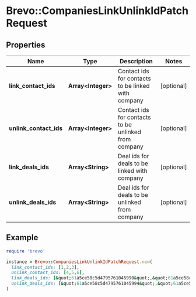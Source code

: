 # Brevo::CompaniesLinkUnlinkIdPatchRequest

## Properties

| Name | Type | Description | Notes |
| ---- | ---- | ----------- | ----- |
| **link_contact_ids** | **Array&lt;Integer&gt;** | Contact ids for contacts to be linked with company | [optional] |
| **unlink_contact_ids** | **Array&lt;Integer&gt;** | Contact ids for contacts to be unlinked from company | [optional] |
| **link_deals_ids** | **Array&lt;String&gt;** | Deal ids for deals to be linked with company | [optional] |
| **unlink_deals_ids** | **Array&lt;String&gt;** | Deal ids for deals to be unlinked from company | [optional] |

## Example

```ruby
require 'brevo'

instance = Brevo::CompaniesLinkUnlinkIdPatchRequest.new(
  link_contact_ids: [1,2,3],
  unlink_contact_ids: [4,5,6],
  link_deals_ids: [&quot;61a5ce58c5d4795761045990&quot;,&quot;61a5ce58c5d4795761045991&quot;,&quot;61a5ce58c5d4795761045992&quot;],
  unlink_deals_ids: [&quot;61a5ce58c5d4795761045994&quot;,&quot;61a5ce58c5d479576104595&quot;,&quot;61a5ce58c5d4795761045996&quot;]
)
```

